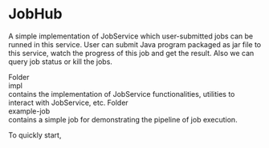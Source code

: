# JobHub
A simple implementation of JobService which user-submitted jobs can be runned in this service. 
User can submit Java program packaged as jar file to this service, watch the progress of this job and get the result.
Also we can query job status or kill the jobs.

Folder <br>impl</br> contains the implementation of JobService functionalities, utilities to interact with JobService, etc.
Folder <br>example-job</br> contains a simple job for demonstrating the pipeline of job execution.

To quickly start,


